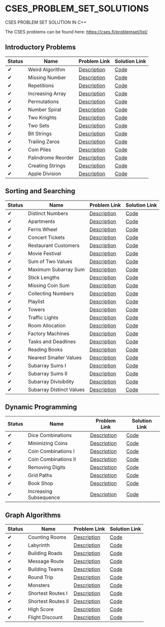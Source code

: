 # CSES_PROBLEM_SET_SOLUTIONS
CSES PROBLEM SET SOLUTION IN C++

The CSES problems can be found here: https://cses.fi/problemset/list/

 ##  Introductory Problems
 | Status | Name | Problem Link | Solution Link |
 | ---- | ---- | ---- | ---- |
 | ✔ | Weird Algorithm |  [Description](https://cses.fi/problemset/task/1068)  | [Code](Introductory%20Problems/Weird%20Algorithm.cpp) |
 | ✔ | Missing Number |  [Description](https://cses.fi/problemset/task/1083)  | [Code](Introductory%20Problems/Missing%20Number.cpp) |
 | ✔ | Repetitions |  [Description](https://cses.fi/problemset/task/1069)  | [Code](Introductory%20Problems/Repetitions.cpp) |
 | ✔ | Increasing Array |  [Description](https://cses.fi/problemset/task/1094)  | [Code](Introductory%20Problems/Increasing%20Array.cpp) |
 | ✔ | Permutations |  [Description](https://cses.fi/problemset/task/1070)  | [Code](Introductory%20Problems/Permutations.cpp) |
 | ✔ | Number Spiral |  [Description](https://cses.fi/problemset/task/1071)  | [Code](Introductory%20Problems/Number%20Spiral.cpp) |
 | ✔ | Two Knights |  [Description](https://cses.fi/problemset/task/1072)  | [Code](Introductory%20Problems/Two%20Knights.cpp) |
 | ✔ | Two Sets |  [Description](https://cses.fi/problemset/task/1092)  | [Code](Introductory%20Problems/Two%20Sets.cpp) |
 | ✔ | Bit Strings |  [Description](https://cses.fi/problemset/task/1617)  | [Code](Introductory%20Problems/Bit%20Strings.cpp) |
 | ✔ | Trailing Zeros |  [Description](https://cses.fi/problemset/task/1618)  | [Code](Introductory%20Problems/Trailing%20Zeros.cpp) |
 | ✔ | Coin Piles |  [Description](https://cses.fi/problemset/task/1754)  | [Code](Introductory%20Problems/Coin%20Piles.cpp) |
 | ✔ | Palindrome Reorder |  [Description](https://cses.fi/problemset/task/1755)  | [Code](Introductory%20Problems/Palindrome%20Reorder.cpp) |
 | ✔ | Creating Strings |  [Description](https://cses.fi/problemset/task/1622)  | [Code](Introductory%20Problems/Creating%20Strings.cpp) |
 | ✔ | Apple Division |  [Description](https://cses.fi/problemset/task/1623)  | [Code](Introductory%20Problems/Apple%20Division.cpp) |
 ##  Sorting and Searching
| Status | Name | Problem Link | Solution Link |
| ---- | ---- | ---- | ---- |
| ✔ | Distinct Numbers |  [Description](https://cses.fi/problemset/task/1621)  | [Code](Sorting%20and%20Searching/Distinct%20Numbers.cpp) |
| ✔ | Apartments |  [Description](https://cses.fi/problemset/task/1084)  | [Code](Sorting%20and%20Searching/Apartments.cpp) |
| ✔ | Ferris Wheel |  [Description](https://cses.fi/problemset/task/1090)  | [Code](Sorting%20and%20Searching/Ferris%20Wheel.cpp) |
| ✔ | Concert Tickets |  [Description](https://cses.fi/problemset/task/1091)  | [Code](Sorting%20and%20Searching/Concert%20Tickets.cpp) |
| ✔ | Restaurant Customers |  [Description](https://cses.fi/problemset/task/1619)  | [Code](Sorting%20and%20Searching/Restaurant%20Customers.cpp) |
| ✔ | Movie Festival |  [Description](https://cses.fi/problemset/task/1629)  | [Code](Sorting%20and%20Searching/Movie%20Festival.cpp) |
| ✔ | Sum of Two Values |  [Description](https://cses.fi/problemset/task/1640)  | [Code](Sorting%20and%20Searching/Sum%20of%20Two%20Values.cpp) |
| ✔ | Maximum Subarray Sum |  [Description](https://cses.fi/problemset/task/1643)  | [Code](Sorting%20and%20Searching/Maximum%20Subarray%20Sum.cpp) |
| ✔ | Stick Lengths |  [Description](https://cses.fi/problemset/task/1074)  | [Code](Sorting%20and%20Searching/Stick%20Lengths.cpp) |
| ✔ | Missing Coin Sum |  [Description](https://cses.fi/problemset/task/2183)  | [Code](Sorting%20and%20Searching/Missing%20Coin%20Sum.cpp) |
| ✔ | Collecting Numbers |  [Description](https://cses.fi/problemset/task/2216)  | [Code](Sorting%20and%20Searching/Collecting%20Numbers.cpp) |
| ✔ | Playlist |  [Description](https://cses.fi/problemset/task/1141)  | [Code](Sorting%20and%20Searching/Playlist.cpp) |
| ✔ | Towers |  [Description](https://cses.fi/problemset/task/1073)  | [Code](Sorting%20and%20Searching/Towers.cpp) |
| ✔ | Traffic Lights |  [Description](https://cses.fi/problemset/task/1163)  | [Code](Sorting%20and%20Searching/Traffic%20Lights.cpp) |
| ✔ | Room Allocation |  [Description](https://cses.fi/problemset/task/1164)  | [Code](Sorting%20and%20Searching/Room%20Allocation.cpp) |
| ✔ | Factory Machines |  [Description](https://cses.fi/problemset/task/1620)  | [Code](Sorting%20and%20Searching/Factory%20Machines.cpp) |
| ✔ | Tasks and Deadlines |  [Description](https://cses.fi/problemset/task/1630)  | [Code](Sorting%20and%20Searching/Tasks%20and%20Deadlines.cpp) |
| ✔ | Reading Books |  [Description](https://cses.fi/problemset/task/1631)  | [Code](Sorting%20and%20Searching/Reading%20Books.cpp) |
| ✔ | Nearest Smaller Values |  [Description](https://cses.fi/problemset/task/1645)  | [Code](Sorting%20and%20Searching/Nearest%20Smaller%20Values.cpp) |
| ✔ | Subarray Sums I |  [Description](https://cses.fi/problemset/task/1660)  | [Code](Sorting%20and%20Searching/Subarray%20Sums%20I.cpp) |
| ✔ | Subarray Sums II |  [Description](https://cses.fi/problemset/task/1661)  | [Code](Sorting%20and%20Searching/Subarray%20Sums%20II.cpp) |
| ✔ | Subarray Divisibility |  [Description](https://cses.fi/problemset/task/1662)  | [Code](Sorting%20and%20Searching/Subarray%20Divisibility.cpp) |
| ✔ | Subarray Distinct Values | [Description](https://cses.fi/problemset/task/2428) | [Code](Sorting%20and%20Searching/Subarray%20Distinct%20Values.cpp) |
 ##  Dynamic Programming
| Status | Name | Problem Link | Solution Link |
| ---- | ---- | ---- | ---- |
| ✔ | Dice Combinations | [Description](https://cses.fi/problemset/task/1633) | [Code](Dynamic%20Programming/Dice%20Combinations.cpp) |
| ✔ | Minimizing Coins | [Description](https://cses.fi/problemset/task/1634) | [Code](Dynamic%20Programming/Minimizing%20Coins.cpp) |
| ✔ | Coin Combinations I | [Description](https://cses.fi/problemset/task/1635) | [Code](Dynamic%20Programming/Coin%20Combinations%20I.cpp) |
| ✔ | Coin Combinations II | [Description](https://cses.fi/problemset/task/1636) | [Code](Dynamic%20Programming/Coin%20Combinations%20II.cpp) |
| ✔ | Removing Digits |  [Description](https://cses.fi/problemset/task/1637)  | [Code](Dynamic%20Programming/Removing%20Digits.cpp) |
| ✔ | Grid Paths |  [Description](https://cses.fi/problemset/task/1638)  | [Code](Dynamic%20Programming/Grid%20Paths.cpp) |
| ✔ | Book Shop |  [Description](https://cses.fi/problemset/task/1158)  | [Code](Dynamic%20Programming/Book%20Shop.cpp) |
| ✔ | Increasing Subsequence | [Description](https://cses.fi/problemset/task/1145) | [Code](Dynamic%20Programming/Increasing%20Subsequence.cpp) |
 ##  Graph Algorithms
| Status | Name | Problem Link | Solution Link |
| ---- | ---- | ---- | ---- |
| ✔ | Counting Rooms | [Description](https://cses.fi/problemset/task/1192) | [Code](Graph%20Algorithms/Counting%20Rooms.cpp) |
| ✔ | Labyrinth | [Description](https://cses.fi/problemset/task/1193) | [Code](Graph%20Algorithms/Labyrinth.cpp) |
| ✔ | Building Roads | [Description](https://cses.fi/problemset/task/1666) | [Code](Graph%20Algorithms/Building%20Roads.cpp) |
| ✔ | Message Route | [Description](https://cses.fi/problemset/task/1667) | [Code](Graph%20Algorithms/Message%20Route.cpp) |
| ✔ | Building Teams | [Description](https://cses.fi/problemset/task/1668) | [Code](Graph%20Algorithms/Building%20Teams.cpp) |
| ✔ | Round Trip | [Description](https://cses.fi/problemset/task/1669) | [Code](Graph%20Algorithms/Round%20Trip.cpp) |
| ✔ | Monsters | [Description](https://cses.fi/problemset/task/1194) | [Code](Graph%20Algorithms/Monsters.cpp) |
| ✔ | Shortest Routes I | [Description](https://cses.fi/problemset/task/1671) | [Code](Graph%20Algorithms/Shortest%20Routes%20I.cpp) |
| ✔ | Shortest Routes II | [Description](https://cses.fi/problemset/task/1672) | [Code](Graph%20Algorithms/Shortest%20Routes%20II.cpp) |
| ✔ | High Score | [Description](https://cses.fi/problemset/task/1673) | [Code](Graph%20Algorithms/High%20Score.cpp) |
| ✔ | Flight Discount | [Description](https://cses.fi/problemset/task/1195) | [Code](Graph%20Algorithms/Flight%20Discount.cpp) |
